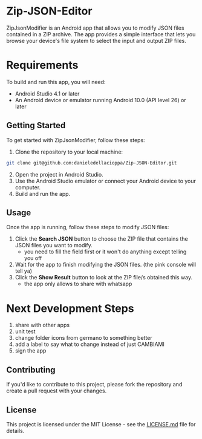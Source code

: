 # Zip-JSON-Editor
ZipJsonModifier is an Android app that allows you to modify JSON files contained in a ZIP archive. The app provides a simple interface that lets you browse your device's file system to select the input and output ZIP files.

# Requirements

To build and run this app, you will need:

* Android Studio 4.1 or later
* An Android device or emulator running Android 10.0 (API level 26) or later

## Getting Started

To get started with ZipJsonModifier, follow these steps:

1. Clone the repository to your local machine:

```bash
git clone git@github.com:danieledellacioppa/Zip-JSON-Editor.git
```
2. Open the project in Android Studio.
3. Use the Android Studio emulator or connect your Android device to your computer.
4. Build and run the app.

## Usage

Once the app is running, follow these steps to modify JSON files:

1. Click the **Search JSON** button to choose the ZIP file that contains the JSON files you want to modify.
   * you need to fill the field first or it won't do anything except telling you off
2. Wait for the app to finish modifying the JSON files. (the pink console will tell ya)
3. Click the **Show Result** button to look at the ZIP file/s obtained this way.
   * the app only allows to share with whatsapp

# Next Development Steps
1. share with other apps
2. unit test
3. change folder icons from germano to something better
4. add a label to say what to change instead of just CAMBIAMI
5. sign the app

## Contributing

If you'd like to contribute to this project, please fork the repository and create a pull request with your changes.

## License

This project is licensed under the MIT License - see the [LICENSE.md](LICENSE.md) file for details.


